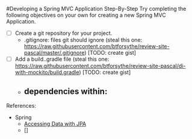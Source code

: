 #Developing a Spring MVC Application Step-By-Step
Try completing the following objectives on your own for creating a new Spring MVC Application.

- [ ] Create a git repository for your project.
    - .gitignore: files git should ignore (steal this one: https://raw.githubusercontent.com/btforsythe/review-site-pascal/master/.gitignore) [TODO: create gist]
- [ ] Add a build..gradle file (steal this one: https://raw.githubusercontent.com/btforsythe/review-site-pascal/di-with-mockito/build.gradle) [TODO: create gist]
    - dependencies within:
        - 

References:
- Spring
    - [Accessing Data with JPA](https://spring.io/guides/gs/accessing-data-jpa)
    - []
